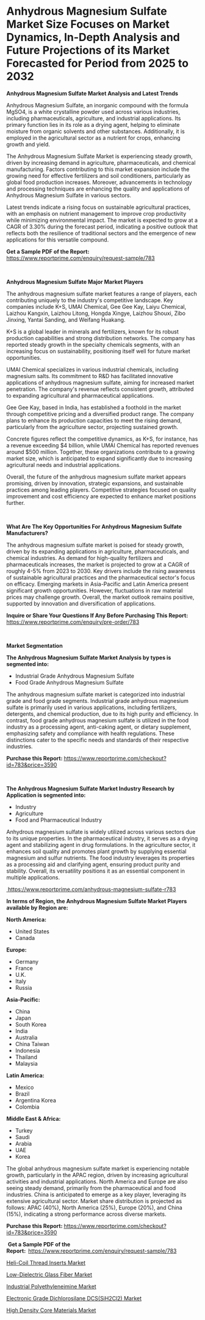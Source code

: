 <p><h1>Anhydrous Magnesium Sulfate Market Size Focuses on Market Dynamics, In-Depth Analysis and Future Projections of its Market Forecasted for Period from 2025 to 2032</h1></p><p><strong>Anhydrous Magnesium Sulfate Market Analysis and Latest Trends</strong></p>
<p><p>Anhydrous Magnesium Sulfate, an inorganic compound with the formula MgSO4, is a white crystalline powder used across various industries, including pharmaceuticals, agriculture, and industrial applications. Its primary function lies in its role as a drying agent, helping to eliminate moisture from organic solvents and other substances. Additionally, it is employed in the agricultural sector as a nutrient for crops, enhancing growth and yield.</p><p>The Anhydrous Magnesium Sulfate Market is experiencing steady growth, driven by increasing demand in agriculture, pharmaceuticals, and chemical manufacturing. Factors contributing to this market expansion include the growing need for effective fertilizers and soil conditioners, particularly as global food production increases. Moreover, advancements in technology and processing techniques are enhancing the quality and applications of Anhydrous Magnesium Sulfate in various sectors.</p><p>Latest trends indicate a rising focus on sustainable agricultural practices, with an emphasis on nutrient management to improve crop productivity while minimizing environmental impact. The market is expected to grow at a CAGR of 3.30% during the forecast period, indicating a positive outlook that reflects both the resilience of traditional sectors and the emergence of new applications for this versatile compound.</p></p>
<p><strong>Get a Sample PDF of the Report:&nbsp;</strong> <a href="https://www.reportprime.com/enquiry/request-sample/783?utm_campaign=1108&utm_medium=2&utm_source=Github&utm_content=ia&utm_term=18032025&utm_id=anhydrous-magnesium-sulfate">https://www.reportprime.com/enquiry/request-sample/783</a></p>
<p>&nbsp;</p>
<p><strong>Anhydrous Magnesium Sulfate Major Market Players</strong></p>
<p><p>The anhydrous magnesium sulfate market features a range of players, each contributing uniquely to the industry's competitive landscape. Key companies include K+S, UMAI Chemical, Gee Gee Kay, Laiyu Chemical, Laizhou Kangxin, Laizhou Litong, Hongda Xingye, Laizhou Shouxi, Zibo Jinxing, Yantai Sanding, and Weifang Huakang. </p><p>K+S is a global leader in minerals and fertilizers, known for its robust production capabilities and strong distribution networks. The company has reported steady growth in the specialty chemicals segments, with an increasing focus on sustainability, positioning itself well for future market opportunities.</p><p>UMAI Chemical specializes in various industrial chemicals, including magnesium salts. Its commitment to R&D has facilitated innovative applications of anhydrous magnesium sulfate, aiming for increased market penetration. The company's revenue reflects consistent growth, attributed to expanding agricultural and pharmaceutical applications.</p><p>Gee Gee Kay, based in India, has established a foothold in the market through competitive pricing and a diversified product range. The company plans to enhance its production capacities to meet the rising demand, particularly from the agriculture sector, projecting sustained growth.</p><p>Concrete figures reflect the competitive dynamics, as K+S, for instance, has a revenue exceeding $4 billion, while UMAI Chemical has reported revenues around $500 million. Together, these organizations contribute to a growing market size, which is anticipated to expand significantly due to increasing agricultural needs and industrial applications.</p><p>Overall, the future of the anhydrous magnesium sulfate market appears promising, driven by innovation, strategic expansions, and sustainable practices among leading players. Competitive strategies focused on quality improvement and cost efficiency are expected to enhance market positions further.</p></p>
<p>&nbsp;</p>
<p><strong>What Are The Key Opportunities For Anhydrous Magnesium Sulfate Manufacturers?</strong></p>
<p><p>The anhydrous magnesium sulfate market is poised for steady growth, driven by its expanding applications in agriculture, pharmaceuticals, and chemical industries. As demand for high-quality fertilizers and pharmaceuticals increases, the market is projected to grow at a CAGR of roughly 4-5% from 2023 to 2030. Key drivers include the rising awareness of sustainable agricultural practices and the pharmaceutical sector's focus on efficacy. Emerging markets in Asia-Pacific and Latin America present significant growth opportunities. However, fluctuations in raw material prices may challenge growth. Overall, the market outlook remains positive, supported by innovation and diversification of applications.</p></p>
<p><strong>Inquire or Share Your Questions If Any Before Purchasing This Report:</strong> <a href="https://www.reportprime.com/enquiry/pre-order/783?utm_campaign=1108&utm_medium=2&utm_source=Github&utm_content=ia&utm_term=18032025&utm_id=anhydrous-magnesium-sulfate">https://www.reportprime.com/enquiry/pre-order/783</a></p>
<p>&nbsp;</p>
<p><strong>Market Segmentation</strong></p>
<p><strong>The Anhydrous Magnesium Sulfate Market Analysis by types is segmented into:</strong></p>
<p><ul><li>Industrial Grade Anhydrous Magnesium Sulfate</li><li>Food Grade Anhydrous Magnesium Sulfate</li></ul></p>
<p><p>The anhydrous magnesium sulfate market is categorized into industrial grade and food grade segments. Industrial grade anhydrous magnesium sulfate is primarily used in various applications, including fertilizers, detergents, and chemical production, due to its high purity and efficiency. In contrast, food grade anhydrous magnesium sulfate is utilized in the food industry as a processing agent, anti-caking agent, or dietary supplement, emphasizing safety and compliance with health regulations. These distinctions cater to the specific needs and standards of their respective industries.</p></p>
<p><strong>Purchase this Report:&nbsp;</strong><a href="https://www.reportprime.com/checkout?id=783&price=3590&utm_campaign=1108&utm_medium=2&utm_source=Github&utm_content=ia&utm_term=18032025&utm_id=anhydrous-magnesium-sulfate">https://www.reportprime.com/checkout?id=783&price=3590</a></p>
<p>&nbsp;</p>
<p><strong>The Anhydrous Magnesium Sulfate Market Industry Research by Application is segmented into:</strong></p>
<p><ul><li>Industry</li><li>Agriculture</li><li>Food and Pharmaceutical Industry</li></ul></p>
<p><p>Anhydrous magnesium sulfate is widely utilized across various sectors due to its unique properties. In the pharmaceutical industry, it serves as a drying agent and stabilizing agent in drug formulations. In the agriculture sector, it enhances soil quality and promotes plant growth by supplying essential magnesium and sulfur nutrients. The food industry leverages its properties as a processing aid and clarifying agent, ensuring product purity and stability. Overall, its versatility positions it as an essential component in multiple applications.</p></p>
<p><a href="https://www.reportprime.com/anhydrous-magnesium-sulfate-r783?utm_campaign=1108&utm_medium=2&utm_source=Github&utm_content=ia&utm_term=18032025&utm_id=anhydrous-magnesium-sulfate">&nbsp;https://www.reportprime.com/anhydrous-magnesium-sulfate-r783</a></p>
<p><strong>In terms of Region, the Anhydrous Magnesium Sulfate Market Players available by Region are:</strong></p>
<p>
    <p> <strong> North America: </strong>
        <ul>
            <li>United States</li>
            <li>Canada</li>
        </ul>
        </p> 
    <p> <strong> Europe: </strong>
        <ul>
            <li>Germany</li>
            <li>France</li>
            <li>U.K.</li>
            <li>Italy</li>
            <li>Russia</li>
        </ul>
        </p> 
    <p> <strong> Asia-Pacific: </strong>
        <ul>
            <li>China</li>
            <li>Japan</li>
            <li>South Korea</li>
            <li>India</li>
            <li>Australia</li>
            <li>China Taiwan</li>
            <li>Indonesia</li>
            <li>Thailand</li>
            <li>Malaysia</li>
        </ul>
        </p> 
    <p> <strong> Latin America: </strong>
        <ul>
            <li>Mexico</li>
            <li>Brazil</li>
            <li>Argentina Korea</li>
            <li>Colombia</li>
        </ul>
        </p> 
    <p> <strong> Middle East & Africa: </strong>
        <ul>
            <li>Turkey</li>
            <li>Saudi</li>
            <li>Arabia</li>
            <li>UAE</li>
            <li>Korea</li>
        </ul>
    </p>
    </p>
<p><p>The global anhydrous magnesium sulfate market is experiencing notable growth, particularly in the APAC region, driven by increasing agricultural activities and industrial applications. North America and Europe are also seeing steady demand, primarily from the pharmaceutical and food industries. China is anticipated to emerge as a key player, leveraging its extensive agricultural sector. Market share distribution is projected as follows: APAC (40%), North America (25%), Europe (20%), and China (15%), indicating a strong performance across diverse markets.</p></p>
<p><strong>Purchase this Report: </strong><a href="https://www.reportprime.com/checkout?id=783&price=3590&utm_campaign=1108&utm_medium=2&utm_source=Github&utm_content=ia&utm_term=18032025&utm_id=anhydrous-magnesium-sulfate">https://www.reportprime.com/checkout?id=783&price=3590</a></p>
<p>&nbsp;<strong>Get a Sample PDF of the Report:&nbsp;&nbsp;</strong><a href="https://www.reportprime.com/enquiry/request-sample/783?utm_campaign=1108&utm_medium=2&utm_source=Github&utm_content=ia&utm_term=18032025&utm_id=anhydrous-magnesium-sulfate">https://www.reportprime.com/enquiry/request-sample/783</a></p>
<p><strong></strong></p>
<p><p><a href="https://github.com/bredevasil2q/Market-Research-Report-List-1/blob/main/heli-coil-thread-inserts-market.md?utm_campaign=1108&utm_medium=2&utm_source=Github&utm_content=ia&utm_term=18032025&utm_id=anhydrous-magnesium-sulfate">Heli-Coil Thread Inserts Market</a></p><p><a href="https://github.com/firdwsermald/Market-Research-Report-List-1/blob/main/low-dielectric-glass-fiber-market.md?utm_campaign=1108&utm_medium=2&utm_source=Github&utm_content=ia&utm_term=18032025&utm_id=anhydrous-magnesium-sulfate">Low-Dielectric Glass Fiber Market</a></p><p><a href="https://github.com/fontshatintj/Market-Research-Report-List-1/blob/main/industrial-polyethyleneimine-market.md?utm_campaign=1108&utm_medium=2&utm_source=Github&utm_content=ia&utm_term=18032025&utm_id=anhydrous-magnesium-sulfate">Industrial Polyethyleneimine Market</a></p><p><a href="https://github.com/nedzazollo74/Market-Research-Report-List-1/blob/main/electronic-grade-dichlorosilane-dcssih2cl2-market.md?utm_campaign=1108&utm_medium=2&utm_source=Github&utm_content=ia&utm_term=18032025&utm_id=anhydrous-magnesium-sulfate">Electronic Grade Dichlorosilane DCS(SiH2Cl2) Market</a></p><p><a href="https://github.com/winjelequegt/Market-Research-Report-List-1/blob/main/high-density-core-materials-market.md?utm_campaign=1108&utm_medium=2&utm_source=Github&utm_content=ia&utm_term=18032025&utm_id=anhydrous-magnesium-sulfate">High Density Core Materials Market</a></p></p>